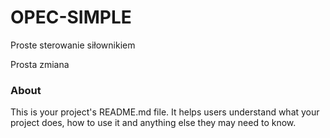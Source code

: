 OPEC-SIMPLE
===========

Proste sterowanie siłownikiem 

Prosta zmiana
### About

This is your project's README.md file. It helps users understand what your
project does, how to use it and anything else they may need to know.